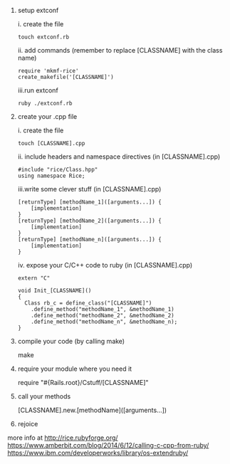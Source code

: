 1.  setup extconf

	i.	create the file
		
		touch extconf.rb
	
	ii. add commands (remember to replace [CLASSNAME] with the class name)

		require 'mkmf-rice' 
		create_makefile('[CLASSNAME]')

	iii.run extconf

		ruby ./extconf.rb

2.	create your .cpp file

	i.	create the file

		touch [CLASSNAME].cpp

	ii. include headers and namespace directives (in [CLASSNAME].cpp)

		#include "rice/Class.hpp"
		using namespace Rice;

	iii.write some clever stuff (in [CLASSNAME].cpp)
		
		[returnType] [methodName_1]([arguments...]) {
			[implementation]
		}
		[returnType] [methodName_2]([arguments...]) {
			[implementation]
		}
		[returnType] [methodName_n]([arguments...]) {
			[implementation]
		}

	iv. expose your C/C++ code to ruby (in [CLASSNAME].cpp)

		extern "C"

		void Init_[CLASSNAME]()
		{
		  Class rb_c = define_class("[CLASSNAME]")
		    .define_method("methodName_1", &methodName_1)
		    .define_method("methodName_2", &methodName_2)
		    .define_method("methodName_n", &methodName_n);
		}

3.	compile your code (by calling make)
	
	make

4.	require your module where you need it
	
	require "#{Rails.root}/Cstuff/[CLASSNAME]"

5.	call your methods
	
	[CLASSNAME].new.\[methodName]([arguments...])

6. rejoice 


more info at 
http://rice.rubyforge.org/
https://www.amberbit.com/blog/2014/6/12/calling-c-cpp-from-ruby/
https://www.ibm.com/developerworks/library/os-extendruby/